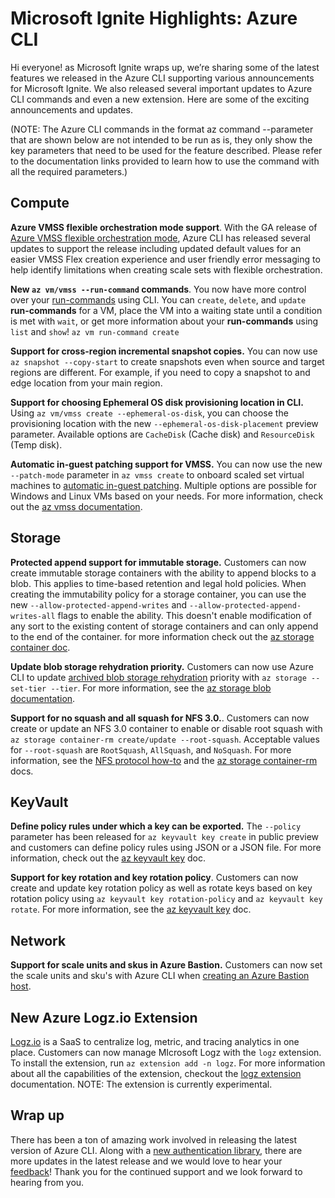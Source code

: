 
# Microsoft Ignite Highlights: Azure CLI

Hi everyone! as Microsoft Ignite wraps up, we’re sharing some of the latest features we released in
the Azure CLI supporting various announcements for Microsoft Ignite. We also released several
important updates to Azure CLI commands and even a new extension. Here are some of the exciting
announcements and updates.

(NOTE: The Azure CLI commands in the format az command --parameter that are shown below are not
intended to be run as is, they only show the key parameters that need to be used for the feature
described. Please refer to the documentation links provided to learn how to use the command with all
the required parameters.)

## Compute

**Azure VMSS flexible orchestration mode support**. With the GA release of [Azure VMSS flexible orchestration mode](https://docs.microsoft.com/azure/virtual-machines/flexible-virtual-machine-scale-sets),
Azure CLI has released several updates to support the release including updated default values for
an easier VMSS Flex creation experience and user friendly error messaging to help identify
limitations when creating scale sets with flexible orchestration.

**New `az vm/vmss --run-command` commands**. You now have more control over your [run-commands](https://docs.microsoft.com/en-us/azure/virtual-machines/windows/run-command)
using CLI. You can `create`, `delete`, and `update` **run-commands** for a VM, place the VM into a
waiting state until a condition is met with `wait`, or get more information about your
**run-commands** using `list` and `show`! `az vm run-command create`

**Support for cross-region incremental snapshot copies.** You can now use `az snapshot --copy-start`
to create snapshots even when source and target regions are different. For example, if you need to
copy a snapshot to and edge location from your main region.

**Support for choosing Ephemeral OS disk provisioning location in CLI.** Using
`az vm/vmss create --ephemeral-os-disk`, you can choose the provisioning location with the new
`--ephemeral-os-disk-placement` preview parameter. Available options are `CacheDisk` (Cache disk) and
`ResourceDisk` (Temp disk).

**Automatic in-guest patching support for VMSS.** You can now use the new `--patch-mode` parameter
in `az vmss create` to onboard scaled set virtual machines to [automatic in-guest patching](https://docs.microsoft.com/azure/virtual-machines/automatic-vm-guest-patching).
Multiple options are possible for Windows and Linux VMs based on your needs. For more information,
check out the [az vmss documentation](https://docs.microsoft.com/cli/azure/vmss?view=azure-cli-latest#az_vmss_create).

## Storage

**Protected append support for immutable storage.** Customers can now create immutable storage
containers with the ability to append blocks to a blob. This applies to time-based retention and
legal hold policies. When creating the immutability policy for a storage container, you can use the
new `--allow-protected-append-writes` and `--allow-protected-append-writes-all` flags to enable the
ability. This doesn't enable modification of any sort to the existing content of storage containers
and can only append to the end of the container. for more information check out the [az storage container doc](https://docs.microsoft.com/cli/azure/storage/container/immutability-policy?view=azure-cli-latest#az_storage_container_immutability_policy_create).

**Update blob storage rehydration priority.** Customers can now use Azure CLI to update [archived blob storage rehydration](https://docs.microsoft.com/azure/storage/blobs/archive-rehydrate-overview)
priority with `az storage --set-tier --tier`. For more information, see the [az storage blob documentation](https://docs.microsoft.com/cli/azure/storage/blob?view=azure-cli-latest#az_storage_blob_set_tier).

**Support for no squash and all squash for NFS 3.0.**. Customers can now create or update an NFS 3.0
container to enable or disable root squash with
`az storage container-rm create/update --root-squash`. Acceptable values for `--root-squash` are
`RootSquash`, `AllSquash`, and `NoSquash`. For more information, see the [NFS protocol how-to](https://docs.microsoft.com/azure/storage/blobs/network-file-system-protocol-support-how-to)
and the [az storage container-rm](https://docs.microsoft.com/cli/azure/storage/container-rm?view)
docs.

## KeyVault

**Define policy rules under which a key can be exported.** The `--policy` parameter has been
released for `az keyvault key create` in public preview and customers can define policy rules using JSON or a JSON file. For more information, check out the [az keyvault key](https://docs.microsoft.com/cli/azure/keyvault/key) doc.

**Support for key rotation and key rotation policy**. Customers can now create and update key
rotation policy as well as rotate keys based on key rotation policy using
`az keyvault key rotation-policy` and `az keyvault key rotate`. For more information, see the [az keyvault key](https://docs.microsoft.com/cli/azure/keyvault/key)
doc.

## Network

**Support for scale units and skus in Azure Bastion.** Customers can now set the scale units and
sku's with Azure CLI when [creating an Azure Bastion host](https://docs.microsoft.com/azure/bastion/bastion-overview).

## New Azure Logz.io Extension

[Logz.io](https://docs.microsoft.com/azure/partner-solutions/logzio/overview) is a SaaS to
centralize log, metric, and tracing analytics in one place. Customers can now manage MIcrosoft Logz
with the `logz` extension. To install the extension, run `az extension add -n logz`. For more
information about all the capabilities of the extension, checkout the [logz extension](https://docs.microsoft.com/cli/azure/logz)
documentation. NOTE: The extension is currently experimental.

## Wrap up

There has been a ton of amazing work involved in releasing the latest version of Azure CLI. Along
with a [new authentication library](https://techcommunity.microsoft.com/t5/azure-tools/azure-cli-migration-from-adal-to-msal/ba-p/2909427),
there are more updates in the latest release and we would love to hear your [feedback](https://github.com/Azure/azure-cli/issues/new/choose)!
Thank you for the continued support and we look forward to hearing from you.